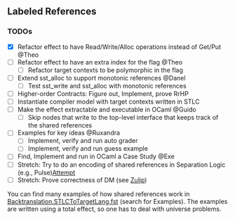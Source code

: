## Labeled References

### TODOs
- [X] Refactor effect to have Read/Write/Alloc operations instead of Get/Put @Theo
- [ ] Refactor effect to have an extra index for the flag @Theo
    - [ ] Refactor target contexts to be polymorphic in the flag
- [ ] Extend sst_alloc to support monotonic references @Danel
    - [ ] Test sst_write and sst_alloc with monotonic references
- [ ] Higher-order Contracts: Figure out, Implement, prove RrHP
- [ ] Instantiate compiler model with target contexts written in STLC
- [ ] Make the effect extractable and executable in OCaml @Guido
    - [ ] Skip nodes that write to the top-level interface that keeps track of the shared references
- [ ] Examples for key ideas @Ruxandra
    - [ ] Implement, verify and run auto grader
    - [ ] Implement, verify and run guess example
- [ ] Find, Implement and run in OCaml a Case Study @Exe
- [ ] Stretch: Try to do an encoding of shared references in Separation Logic (e.g., Pulse)[Attempt](./experiments/shared_in_pulse/SharedInPulse.fst)
- [ ] Stretch: Prove correctness of DM (see [Zulip](https://fstar.zulipchat.com/#narrow/channel/214975-fstar-ml-interop/topic/Correctness.20Dijkstra.20Monad))

You can find many examples of how shared references work in [Backtranslation.STLCToTargetLang.fst](./Backtranslation.STLCToTargetLang.fst) (search for Examples).
The examples are written using a total effect, so one has to deal with universe problems.
